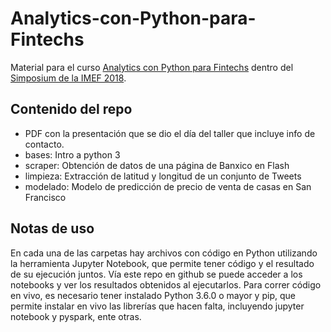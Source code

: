 # Analytics-con-Python-para-Fintechs

Material para el curso [Analytics con Python para Fintechs](https://docs.wixstatic.com/ugd/48fc14_6619b35632cf4a498210cf0408a652e2.pdf) dentro del [Simposium de la IMEF 2018](https://www.simposium-imef.com.mx/).

## Contenido del repo
- PDF con la presentación que se dio el día del taller que incluye info de contacto.
- bases: Intro a python 3
- scraper: Obtención de datos de una página de Banxico en Flash
- limpieza: Extracción de latitud y longitud de un conjunto de Tweets
- modelado: Modelo de predicción de precio de venta de casas en San Francisco

## Notas de uso
En cada una de las carpetas hay archivos con código en Python utilizando la herramienta Jupyter Notebook, que permite tener código y el resultado de su ejecución juntos.
Vía este repo en github se puede acceder a los notebooks y ver los resultados obtenidos al ejecutarlos.
Para correr código en vivo, es necesario tener instalado Python 3.6.0 o mayor y pip, que permite instalar en vivo las librerías que hacen falta, incluyendo jupyter notebook y pyspark, ente otras.

